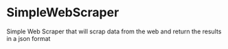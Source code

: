 # SimpleWebScraper
Simple Web Scraper that will scrap data from the web and return the results in a json format 
